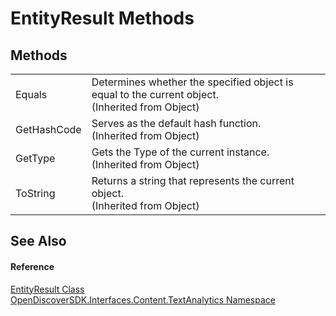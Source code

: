# EntityResult Methods




## Methods
<table>
<tr>
<td>Equals</td>
<td>Determines whether the specified object is equal to the current object.<br />(Inherited from Object)</td></tr>
<tr>
<td>GetHashCode</td>
<td>Serves as the default hash function.<br />(Inherited from Object)</td></tr>
<tr>
<td>GetType</td>
<td>Gets the Type of the current instance.<br />(Inherited from Object)</td></tr>
<tr>
<td>ToString</td>
<td>Returns a string that represents the current object.<br />(Inherited from Object)</td></tr>
</table>

## See Also


#### Reference
<a href="beb60987-3955-e49b-1779-4c0ef283d8cd">EntityResult Class</a>  
<a href="12331b25-bce3-6a9b-929b-46b5cf49471c">OpenDiscoverSDK.Interfaces.Content.TextAnalytics Namespace</a>  
